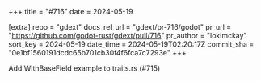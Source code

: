 +++
title = "#716"
date = 2024-05-19

[extra]
repo = "gdext"
docs_rel_url = "gdext/pr-716/godot"
pr_url = "https://github.com/godot-rust/gdext/pull/716"
pr_author = "lokimckay"
sort_key = 2024-05-19
date_time = 2024-05-19T02:20:17Z
commit_sha = "0e1bf1560191dcdc65b701cb30f4f6fca7c7293e"
+++

Add WithBaseField example to traits.rs (#715)
